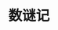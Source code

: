 ---
logo: images/数谜记.jpg
title: 数谜记
subTitle: 伊东杂音画集《春日百花》中的短篇

category: 短篇

hasResource: true
downloadList:
  - intro: docx
    size: 125KB
    link: 
  - intro: txt
    size: 13KB
    link: 
  - intro: 云盘 提取码:h7rr
    size: 
    link: https://pan.baidu.com/s/1wgEh4592AFdGGsre48CYIw

downloadContent: 　　伊东杂音画集《春日百花》中的短篇
---
